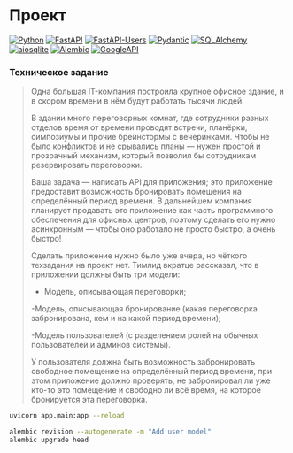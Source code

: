 # Проект
[![Python](https://img.shields.io/badge/-Python-464646?style=flat&logo=Python&logoColor=ffffff&color=043A6B)](https://www.python.org/)
[![FastAPI](https://img.shields.io/badge/-FastAPI-464646?style=flat&logo=FastAPI&logoColor=ffffff&color=043A6B)](https://fastapi.tiangolo.com/)
[![FastAPI-Users](https://img.shields.io/badge/-FastAPI_Users-464646?style=flat&logo=FastAPI&logoColor=ffffff&color=043A6B)](https://pypi.org/project/fastapi-users/)
[![Pydantic](https://img.shields.io/badge/-Pydantic-464646?style=flat&logo=Pydantic&logoColor=ffffff&color=043A6B)](https://docs.pydantic.dev/)
[![SQLAlchemy](https://img.shields.io/badge/-SQLAlchemy-464646?style=flat&logo=SQLAlchemy%20REST%20Framework&logoColor=ffffff&color=043A6B)](https://www.sqlalchemy.org/)
[![aiosqlite](https://img.shields.io/badge/-aiosqlite-464646?style=flat&logo=aiosqlite&logoColor=ffffff&color=043A6B)](https://pypi.org/project/aiosqlite/)
[![Alembic](https://img.shields.io/badge/-Alembic-464646?style=flat&logo=Alembic&logoColor=ffffff&color=043A6B)](https://alembic.sqlalchemy.org/en/latest/)
[![GoogleAPI](https://img.shields.io/badge/-GoogleAPI-464646?style=flat&logo=GoogleAPI&logoColor=ffffff&color=043A6B)](https://support.google.com/googleapi/?hl=en#topic=7014522)

### Техническое задание
>Одна большая IT-компания построила крупное офисное здание, и в скором времени в нём будут работать тысячи людей. 
>
>В здании много переговорных комнат, где сотрудники разных отделов время от времени проводят встречи, планёрки, симпозиумы и прочие брейнстормы с вечеринками. 
>Чтобы не было конфликтов и не срывались планы — нужен простой и прозрачный механизм, который позволил бы сотрудникам резервировать переговорки. 
> 
>Ваша задача — написать API для приложения; это приложение предоставит возможность бронировать помещения на определённый период времени. В дальнейшем компания планирует продавать это приложение как часть программного обеспечения для офисных центров, поэтому сделать его нужно асинхронным — чтобы оно работало не просто быстро, а очень быстро!
> 
>Сделать приложение нужно было уже вчера, но чёткого техзадания на проект нет. Тимлид вкратце рассказал, что в приложении должны быть три модели:
> 
>- Модель, описывающая переговорки;
> 
> -Модель, описывающая бронирование (какая переговорка забронирована, кем и на какой период времени);
> 
> -Модель пользователей (с разделением ролей на обычных пользователей и админов системы).
> 
>У пользователя должна быть возможность забронировать свободное помещение на определённый период времени, при этом приложение должно проверять, не забронировал ли уже кто-то это помещение и свободно ли всё время, на которое бронируется эта переговорка. 
>


```bash
uvicorn app.main:app --reload
```

```bash
alembic revision --autogenerate -m "Add user model"
alembic upgrade head 
```
